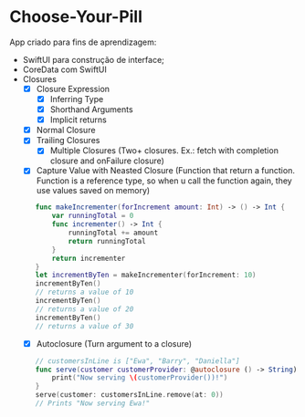 # Choose-Your-Pill

App criado para fins de aprendizagem:
- SwiftUI para construção de interface;
- CoreData com SwiftUI
- Closures
   - [x] Closure Expression
     - [x] Inferring Type
     - [x] Shorthand Arguments
     - [x] Implicit returns  
   - [x] Normal Closure
   - [x] Trailing Closures
     - [x] Multiple Closures (Two+ closures. Ex.: fetch with completion closure and onFailure closure)
   - [x] Capture Value with Neasted Closure (Function that return a function. Function is a reference type, so when u call the function again, they use values saved on memory)
   ```swift
      func makeIncrementer(forIncrement amount: Int) -> () -> Int {
          var runningTotal = 0
          func incrementer() -> Int {
              runningTotal += amount
              return runningTotal
          }
          return incrementer
      }
      let incrementByTen = makeIncrementer(forIncrement: 10)
      incrementByTen()
      // returns a value of 10
      incrementByTen()
      // returns a value of 20
      incrementByTen()
      // returns a value of 30
   ```
   - [x] Autoclosure (Turn argument to a closure)
   ```swift
      // customersInLine is ["Ewa", "Barry", "Daniella"]
      func serve(customer customerProvider: @autoclosure () -> String) {
          print("Now serving \(customerProvider())!")
      }
      serve(customer: customersInLine.remove(at: 0))
      // Prints "Now serving Ewa!"
   ```
